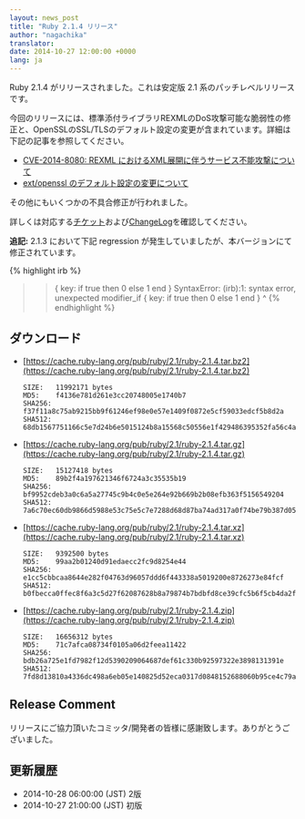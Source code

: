 ```yaml
---
layout: news_post
title: "Ruby 2.1.4 リリース"
author: "nagachika"
translator:
date: 2014-10-27 12:00:00 +0000
lang: ja
---
```


Ruby 2.1.4 がリリースされました。これは安定版 2.1 系のパッチレベルリリースです。

今回のリリースには、標準添付ライブラリREXMLのDoS攻撃可能な脆弱性の修正と、OpenSSLのSSL/TLSのデフォルト設定の変更が含まれています。詳細は下記の記事を参照してください。

* [CVE-2014-8080: REXML におけるXML展開に伴うサービス不能攻撃について](https://www.ruby-lang.org/ja/news/2014/10/27/rexml-dos-cve-2014-8080/)
* [ext/openssl のデフォルト設定の変更について](https://www.ruby-lang.org/ja/news/2014/10/27/changing-default-settings-of-ext-openssl/)

その他にもいくつかの不具合修正が行われました。

詳しくは対応する[チケット](https://bugs.ruby-lang.org/projects/ruby-21/issues?set_filter=1&amp;status_id=5)および[ChangeLog](https://svn.ruby-lang.org/repos/ruby/tags/v2_1_4/ChangeLog)を確認してください。

__追記:__ 2.1.3 において下記 regression が発生していましたが、本バージョンにて修正されています。

{% highlight irb %}
>> { key: if true then 0 else 1 end }
SyntaxError: (irb):1: syntax error, unexpected modifier_if
{ key: if true then 0 else 1 end }
         ^
{% endhighlight %}

## ダウンロード

* [https://cache.ruby-lang.org/pub/ruby/2.1/ruby-2.1.4.tar.bz2](https://cache.ruby-lang.org/pub/ruby/2.1/ruby-2.1.4.tar.bz2)

      SIZE:   11992171 bytes
      MD5:    f4136e781d261e3cc20748005e1740b7
      SHA256: f37f11a8c75ab9215bb9f61246ef98e0e57e1409f0872e5cf59033edcf5b8d2a
      SHA512: 68db1567751166c5e7d24b6e5015124b8a15568c50556e1f429486395352fa56c4a195a74820ab135697924149d014b445b345a1b9755678aaf824fba79c606b

* [https://cache.ruby-lang.org/pub/ruby/2.1/ruby-2.1.4.tar.gz](https://cache.ruby-lang.org/pub/ruby/2.1/ruby-2.1.4.tar.gz)

      SIZE:   15127418 bytes
      MD5:    89b2f4a197621346f6724a3c35535b19
      SHA256: bf9952cdeb3a0c6a5a27745c9b4c0e5e264e92b669b2b08efb363f5156549204
      SHA512: 7a6c70ec60db9866d5988e53c75e5c7e7288d68d87ba74ad317a0f74be79b387d05f665d9273d24dc64edc011d396b6396d2c7b1de6fd6a03569103e5acdcc36

* [https://cache.ruby-lang.org/pub/ruby/2.1/ruby-2.1.4.tar.xz](https://cache.ruby-lang.org/pub/ruby/2.1/ruby-2.1.4.tar.xz)

      SIZE:   9392500 bytes
      MD5:    99aa2b01240d91edaecc2fc9d8254e44
      SHA256: e1cc5cbbcaa8644e282f04763d96057ddd6f443338a5019200e8726273e84fcf
      SHA512: b0fbecca0ffec8f6a3c5d27f62087628b8a79874b7bdbfd8ce39cfc5b6f5cb4da2f8a3e6031abae9c59273cf629f41cf5987e2a5f4c083b0f3a3b02eeb5d7dca

* [https://cache.ruby-lang.org/pub/ruby/2.1/ruby-2.1.4.zip](https://cache.ruby-lang.org/pub/ruby/2.1/ruby-2.1.4.zip)

      SIZE:   16656312 bytes
      MD5:    71c7afca08734f0105a06d2feea11422
      SHA256: bdb26a725e1fd7982f12d5390209064687def61c330b92597322e3898131391e
      SHA512: 7fd8d13810a4336dc498a6eb05e140825d52eca0317d0848152688060b95ce4c79ab6a10cf14ab2499ae559fb4676d86538eacd94fb262c16795067fb4f47614


## Release Comment

リリースにご協力頂いたコミッタ/開発者の皆様に感謝致します。ありがとうございました。

## 更新履歴

* 2014-10-28 06:00:00 (JST) 2版
* 2014-10-27 21:00:00 (JST) 初版
